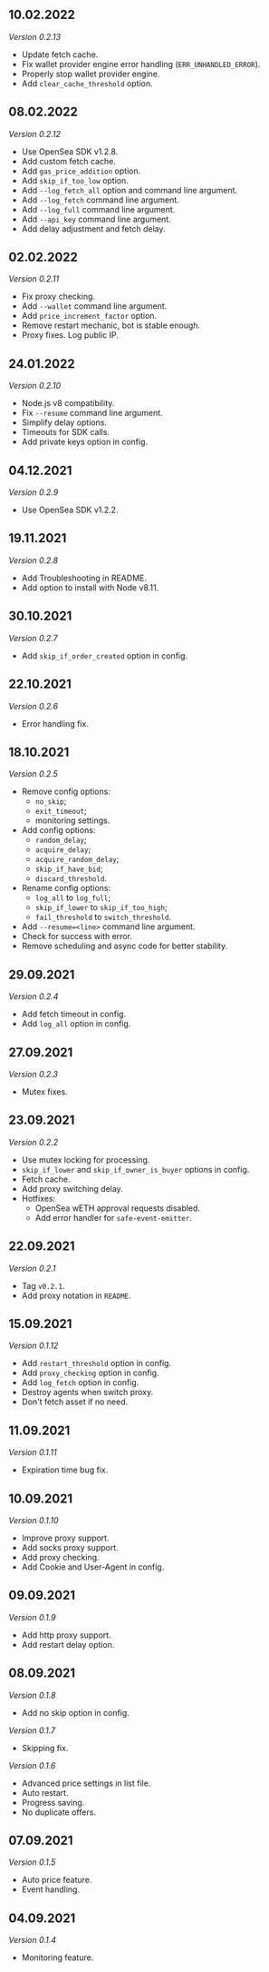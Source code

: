 ## 10.02.2022
*Version 0.2.13*
- Update fetch cache.
- Fix wallet provider engine error handling (`ERR_UNHANDLED_ERROR`).
- Properly stop wallet provider engine.
- Add `clear_cache_threshold` option.

## 08.02.2022
*Version 0.2.12*
- Use OpenSea SDK v1.2.8.
- Add custom fetch cache.
- Add `gas_price_addition` option.
- Add `skip_if_too_low` option.
- Add `--log_fetch_all` option and command line argument.
- Add `--log_fetch` command line argument.
- Add `--log_full` command line argument.
- Add `--api_key` command line argument.
- Add delay adjustment and fetch delay.

## 02.02.2022
*Version 0.2.11*
- Fix proxy checking.
- Add `--wallet` command line argument.
- Add `price_increment_factor` option.
- Remove restart mechanic, bot is stable enough.
- Proxy fixes. Log public IP.

## 24.01.2022
*Version 0.2.10*
- Node.js v8 compatibility.
- Fix `--resume` command line argument.
- Simplify delay options.
- Timeouts for SDK calls.
- Add private keys option in config.

## 04.12.2021
*Version 0.2.9*
- Use OpenSea SDK v1.2.2.

## 19.11.2021
*Version 0.2.8*
- Add Troubleshooting in README.
- Add option to install with Node v8.11.

## 30.10.2021
*Version 0.2.7*
- Add `skip_if_order_created` option in config.

## 22.10.2021
*Version 0.2.6*
- Error handling fix.

## 18.10.2021
*Version 0.2.5*
- Remove config options:
  - `no_skip`;
  - `exit_timeout`;
  - monitoring settings.
- Add config options:
  - `random_delay`;
  - `acquire_delay`;
  - `acquire_random_delay`;
  - `skip_if_have_bid`;
  - `discard_threshold`.
- Rename config options:
  - `log_all` to `log_full`;
  - `skip_if_lower` to `skip_if_too_high`;
  - `fail_threshold` to `switch_threshold`.
- Add `--resume=<line>` command line argument.
- Check for success with error.
- Remove scheduling and async code for better stability.

## 29.09.2021
*Version 0.2.4*
- Add fetch timeout in config.
- Add `log_all` option in config.

## 27.09.2021
*Version 0.2.3*
- Mutex fixes.

## 23.09.2021
*Version 0.2.2*
- Use mutex locking for processing.
- `skip_if_lower` and `skip_if_owner_is_buyer` options in config.
- Fetch cache.
- Add proxy switching delay.
- Hotfixes:
  - OpenSea wETH approval requests disabled.
  - Add error handler for `safe-event-emitter`.

## 22.09.2021
*Version 0.2.1*
- Tag `v0.2.1`.
- Add proxy notation in `README`.

## 15.09.2021
*Version 0.1.12*
- Add `restart_threshold` option in config.
- Add `proxy_checking` option in config.
- Add `log_fetch` option in config.
- Destroy agents when switch proxy.
- Don't fetch asset if no need.

## 11.09.2021
*Version 0.1.11*
- Expiration time bug fix.

## 10.09.2021
*Version 0.1.10*
- Improve proxy support.
- Add socks proxy support.
- Add proxy checking.
- Add Cookie and User-Agent in config.

## 09.09.2021
*Version 0.1.9*
- Add http proxy support.
- Add restart delay option.

## 08.09.2021
*Version 0.1.8*
- Add no skip option in config.

*Version 0.1.7*
- Skipping fix.

*Version 0.1.6*
- Advanced price settings in list file.
- Auto restart.
- Progress saving.
- No duplicate offers.

## 07.09.2021
*Version 0.1.5*
- Auto price feature.
- Event handling.

## 04.09.2021
*Version 0.1.4*
- Monitoring feature.

